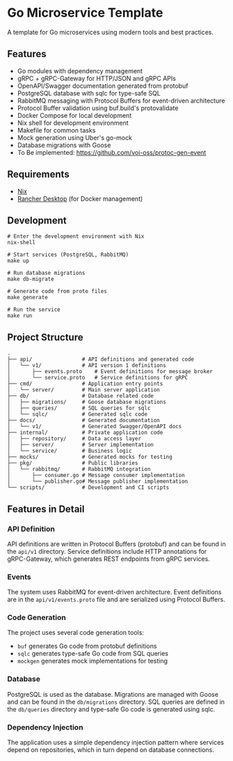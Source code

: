# Go Microservice Template

A template for Go microservices using modern tools and best practices.

## Features

- Go modules with dependency management
- gRPC + gRPC-Gateway for HTTP/JSON and gRPC APIs
- OpenAPI/Swagger documentation generated from protobuf
- PostgreSQL database with sqlc for type-safe SQL
- RabbitMQ messaging with Protocol Buffers for event-driven architecture
- Protocol Buffer validation using buf.build's protovalidate
- Docker Compose for local development
- Nix shell for development environment
- Makefile for common tasks
- Mock generation using Uber's go-mock
- Database migrations with Goose
- To Be implemented: https://github.com/voi-oss/protoc-gen-event

## Requirements

- [Nix](https://nixos.org/download.html)
- [Rancher Desktop](https://rancherdesktop.io/) (for Docker management)

## Development

```shell
# Enter the development environment with Nix
nix-shell

# Start services (PostgreSQL, RabbitMQ)
make up

# Run database migrations
make db-migrate

# Generate code from proto files
make generate

# Run the service
make run
```

## Project Structure

```
.
├── api/                # API definitions and generated code
│   └── v1/             # API version 1 definitions
│       ├── events.proto    # Event definitions for message broker
│       └── service.proto   # Service definitions for gRPC
├── cmd/                # Application entry points
│   └── server/         # Main server application
├── db/                 # Database related code
│   ├── migrations/     # Goose database migrations
│   ├── queries/        # SQL queries for sqlc
│   └── sqlc/           # Generated sqlc code
├── docs/               # Generated documentation
│   └── v1/             # Generated Swagger/OpenAPI docs
├── internal/           # Private application code
│   ├── repository/     # Data access layer
│   ├── server/         # Server implementation
│   └── service/        # Business logic
├── mocks/              # Generated mocks for testing
├── pkg/                # Public libraries
│   └── rabbitmq/       # RabbitMQ integration
│       ├── consumer.go # Message consumer implementation
│       └── publisher.go# Message publisher implementation
└── scripts/            # Development and CI scripts
```

## Features in Detail

### API Definition

API definitions are written in Protocol Buffers (protobuf) and can be found in the `api/v1` directory. Service definitions include HTTP annotations for gRPC-Gateway, which generates REST endpoints from gRPC services.

### Events

The system uses RabbitMQ for event-driven architecture. Event definitions are in the `api/v1/events.proto` file and are serialized using Protocol Buffers.

### Code Generation

The project uses several code generation tools:
- `buf` generates Go code from protobuf definitions
- `sqlc` generates type-safe Go code from SQL queries
- `mockgen` generates mock implementations for testing

### Database

PostgreSQL is used as the database. Migrations are managed with Goose and can be found in the `db/migrations` directory. SQL queries are defined in the `db/queries` directory and type-safe Go code is generated using sqlc.

### Dependency Injection

The application uses a simple dependency injection pattern where services depend on repositories, which in turn depend on database connections.